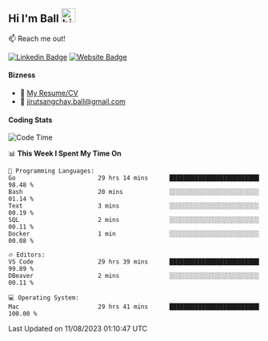 ## Hi I'm Ball <img src="https://user-images.githubusercontent.com/1303154/88677602-1635ba80-d120-11ea-84d8-d263ba5fc3c0.gif" width="28px" height="28px" alt="hi">
 
:mailbox: Reach me out!

[![Linkedin Badge](https://img.shields.io/badge/-Jirut-0e76a8?style=flat&labelColor=0e76a8&logo=linkedin&logoColor=white)](https://www.linkedin.com/in/jirut-sangchay-338370251)
[![Website Badge](https://img.shields.io/badge/Website-184aa8?logo=website&logoColor=)](https://resume-jirut.web.app)

<!-- TODO: Add last video link -->
#### Bizness
- :paperclip: [My Resume/CV](https://github.com/Jirut01/Jirut01/blob/main/resume_jirut.pdf)
- :email: jirutsangchay.ball@gmail.com

#### Coding Stats


<!--START_SECTION:waka-->
![Code Time](http://img.shields.io/badge/Code%20Time-160%20hrs%202%20mins-blue)

📊 **This Week I Spent My Time On** 

```text
💬 Programming Languages: 
Go                       29 hrs 14 mins      █████████████████████████   98.48 % 
Bash                     20 mins             ░░░░░░░░░░░░░░░░░░░░░░░░░   01.14 % 
Text                     3 mins              ░░░░░░░░░░░░░░░░░░░░░░░░░   00.19 % 
SQL                      2 mins              ░░░░░░░░░░░░░░░░░░░░░░░░░   00.11 % 
Docker                   1 min               ░░░░░░░░░░░░░░░░░░░░░░░░░   00.08 % 

🔥 Editors: 
VS Code                  29 hrs 39 mins      █████████████████████████   99.89 % 
DBeaver                  2 mins              ░░░░░░░░░░░░░░░░░░░░░░░░░   00.11 % 

💻 Operating System: 
Mac                      29 hrs 41 mins      █████████████████████████   100.00 % 
```


 Last Updated on 11/08/2023 01:10:47 UTC
<!--END_SECTION:waka-->
